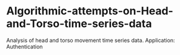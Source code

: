 # Algorithmic-attempts-on-Head-and-Torso-time-series-data
Analysis of head and torso movement time series data. Application:  Authentication

